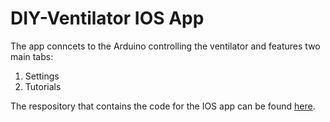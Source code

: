 # DIY-Ventilator IOS App
The app conncets to the Arduino controlling the ventilator and features two main tabs:
1. Settings
2. Tutorials

The respository that contains the code for the IOS app can be found [here](https://github.com/cymourad/diy-ventilator-ios).